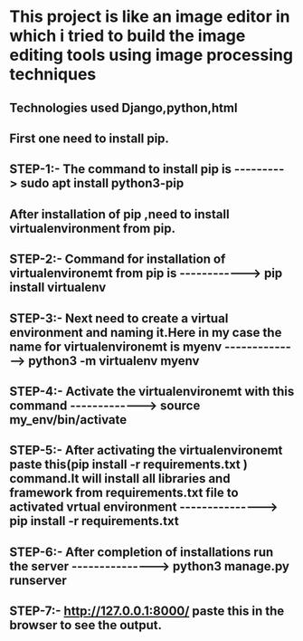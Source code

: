 # This project is like an image editor in which i tried to build the image editing tools using image processing techniques 

## Technologies used Django,python,html

## First one need to install pip.

## STEP-1:- The command to install pip is ---------> sudo apt install python3-pip


## After installation of pip ,need to install virtualenvironment from pip.


## STEP-2:- Command for installation of virtualenvironemt from pip is ------------>  pip install virtualenv


## STEP-3:- Next need to create a virtual environment and naming it.Here in my case the name for virtualenvironemt is myenv  -------------->    python3 -m virtualenv myenv


## STEP-4:- Activate the virtualenvironemt with this command ------------->   source my_env/bin/activate


## STEP-5:- After activating the virtualenvironemt paste this(pip install -r requirements.txt ) command.It will install all  libraries and framework from  requirements.txt  file to activated vrtual environment --------------->   pip install -r requirements.txt 


## STEP-6:- After completion of installations run the server --------------->    python3 manage.py runserver


## STEP-7:- http://127.0.0.1:8000/       paste this in the browser to see the output.
